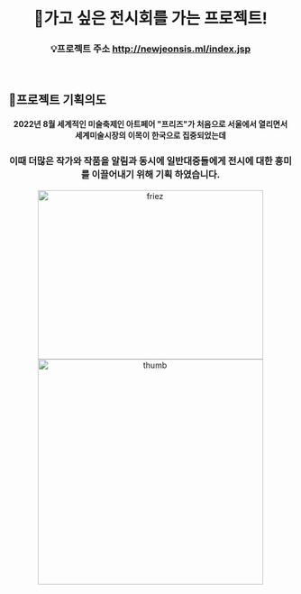 
<div align="center">

 # 🎨가고 싶은 전시회를 가는 프로젝트!
 
</div>


<div align="center">

### 💡프로젝트 주소 http://newjeonsis.ml/index.jsp

</div>
<br>

## 📣프로젝트 기획의도

<div align="center">
 
#### 2022년 8월 세계적인 미술축제인 아트페어 "프리즈"가 처음으로 서울에서 열리면서<br> 세계미술시장의 이목이 한국으로 집중되었는데 
 
</div>

<div align="center">
 
### 이때 더많은 작가와 작품을 알림과 동시에 일반대중들에게 전시에 대한 흥미를 이끌어내기 위해 기획 하였습니다.
 
</div>

 <div align=center>
  <img src="https://user-images.githubusercontent.com/104501394/226114414-e303530e-97f5-4994-baeb-11eab8801cfb.png" width="400px" height="300px" title="200px" alt="friez"></img>
<img src="https://user-images.githubusercontent.com/104501394/226114784-dd2a7070-8021-42b7-aaf1-1ab378860cbe.png" width:"400px" height="400px" alt="thumb"></img 
  
  
